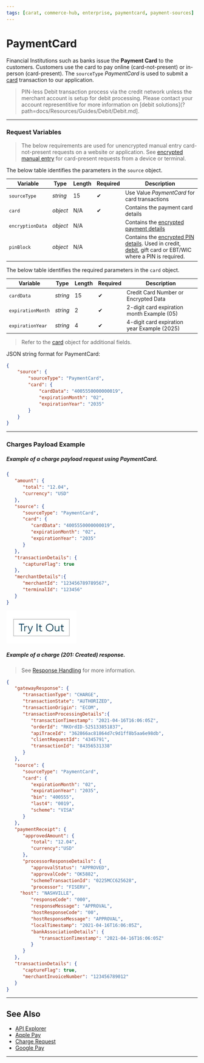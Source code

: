 ```yaml
---
tags: [carat, commerce-hub, enterprise, paymentcard, payment-sources]
---
```



# PaymentCard

Financial Institutions such as banks issue the **Payment Card** to the customers. Customers use the card to pay online (card-not-present) or in-person (card-present). The `sourceType` *PaymentCard* is used to submit a [card](?path=docs/Resources/Master-Data/Card-Type.md) transaction to our application.

<!-- theme: info -->
> PIN-less Debit transaction process via the credit network unless the merchant account is setup for debit processing. Please contact your account representitive for more information on [debit solutions](?path=docs/Resources/Guides/Debit/Debit.md].

---

### Request Variables

<!-- theme: info -->
> The below requirements are used for unencrypted manual entry card-not-present requests on a website or application. See [encrypted manual entry](?path=docs/In-Person/Encrypted-Payments/Manual.md) for card-present requests from a device or terminal.

<!--
type: tab
titles: source, card, JSON Example
-->

The below table identifies the parameters in the `source` object.

| Variable | Type | Length | Required | Description |
| -------- | -- | ------------ | ------ | --- |
| `sourceType` | *string* | 15 |  &#10004; | Use Value *PaymentCard* for card transactions |
| `card` | *object* | N/A |  &#10004; | Contains the payment card details |
| `encryptionData` | *object* | N/A | | Contains the [encrypted payment details](?path=docs/Resources/Master-Data/Encryption-Data.md) |
| `pinBlock` | *object* | N/A | | Contains the [encrypted PIN details](?path=docs/Resources/Master-Data/Pin-Block.md). Used in credit, [debit](?path=docs/Resources/Guides/Debit/PIN_Debit/PIN_Debit.md), gift card or EBT/WIC where a PIN is required. |

<!--
type: tab
-->

The below table identifies the required parameters in the `card` object.

| Variable | Type | Length | Required | Description |
| -------- | -- | ------------ | ----------- |---|
| `cardData` | *string* | 15 |  &#10004; | Credit Card Number or Encrypted Data |
| `expirationMonth` | *string* | 2 |  &#10004; | 2-digit card expiration month Example (05) |
| `expirationYear` | *string* | 4 |  &#10004; | 4-digit card expiration year Example (2025) |

<!-- theme: info -->
> Refer to the [card](?path=docs/Resources/Master-Data/Card.md) object for additional fields.

<!--
type: tab
-->

JSON string format for PaymentCard:

```json
{
	"source": {
		"sourceType": "PaymentCard",
		"card": {
			"cardData": "4005550000000019",
			"expirationMonth": "02",
			"expirationYear": "2035"
		}
	}
}
```

<!-- type: tab-end -->

---

### Charges Payload Example

<!--
type: tab
titles: Request, Response
-->

##### Example of a charge payload request using PaymentCard.

```json
{
   "amount": {
      "total": "12.04",
      "currency": "USD"
   },
   "source": {
      "sourceType": "PaymentCard",
      "card": {
         "cardData": "4005550000000019",
         "expirationMonth": "02",
         "expirationYear": "2035"
      }
   },
   "transactionDetails": {
      "captureFlag": true
   },
   "merchantDetails":{
      "merchantId": "123456789789567",
      "terminalId": "123456"
   }
}
```

[![Try it out](../../../../assets/images/button.png)](../api/?type=post&path=/payments/v1/charges)

<!--
type: tab
-->

##### Example of a charge (201: Created) response.

<!-- theme: info -->
> See [Response Handling](?path=docs/Resources/Guides/Response-Codes/Response-Handling.md) for more information.

```json
{
   "gatewayResponse": {
      "transactionType": "CHARGE",
      "transactionState": "AUTHORIZED",
      "transactionOrigin": "ECOM",
      "transactionProcessingDetails":{
         "transactionTimestamp": "2021-04-16T16:06:05Z",        
         "orderId": "RKOrdID-525133851837",
         "apiTraceId": "362866ac81864d7c9d1ff8b5aa6e98db",
         "clientRequestId": "4345791",
         "transactionId": "84356531338"
      }
   },
   "source": {
      "sourceType": "PaymentCard",
      "card": {
         "expirationMonth": "02",
         "expirationYear": "2035",
         "bin": "400555",
         "last4": "0019",
         "scheme": "VISA"
      }
   },
   "paymentReceipt": {
      "approvedAmount": {
         "total": "12.04",
         "currency":"USD"
      },
      "processorResponseDetails": {
         "approvalStatus": "APPROVED",
         "approvalCode": "OK5882",
         "schemeTransactionId": "0225MCC625628",
         "processor": "FISERV",
	 "host": "NASHVILLE",
         "responseCode": "000",
         "responseMessage": "APPROVAL",
         "hostResponseCode": "00",
         "hostResponseMessage": "APPROVAL",
         "localTimestamp": "2021-04-16T16:06:05Z",
         "bankAssociationDetails": {
            "transactionTimestamp": "2021-04-16T16:06:05Z"
         }
      }
   },
   "transactionDetails": {
      "captureFlag": true,
      "merchantInvoiceNumber": "123456789012"
   }
}
```

<!-- type: tab-end -->

---

## See Also

- [API Explorer](./api/?type=post&path=/payments/v1/charges)
- [Apple Pay](?path=docs/Online-Mobile-Digital/Wallets-AltPayments/Apple-Pay/Apple-Pay.md)
- [Charge Request](?path=docs/Resources/API-Documents/Payments/Charges.md)
- [Google Pay](?path=docs/Online-Mobile-Digital/Wallets-AltPayments/Google-Pay/Google-Pay.md)

---
